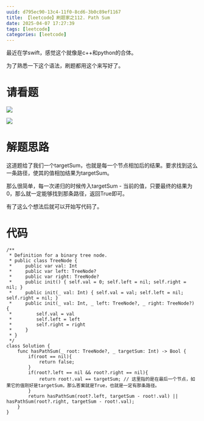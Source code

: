 ```yaml
---
uuid: d795ec90-13c4-11f0-8cd6-3b0c89ef1167
title: 【leetcode】刷题家之112. Path Sum
date: 2025-04-07 17:27:39
tags: [leetcode]
categories: [leetcode]
---
```


最近在学swift，感觉这个就像是c++和python的合体。

为了熟悉一下这个语法，刷题都用这个来写好了。

# 请看题

![](https://img.164314.xyz/2025/04/82b1ab4f5bb007f93423550626ce9e5b.png)

![](https://img.164314.xyz/2025/04/c0749cd32e0924f8ea5a1aa055554f90.png)

# 解题思路

这道题给了我们一个targetSum，也就是每一个节点相加后的结果。要求找到这么一条路径，使其的值相加结果为targetSum。

那么很简单，每一次递归的时候传入targetSum - 当前的值，只要最终的结果为0，那么就一定能够找到那条路径，返回True即可。

有了这么个想法后就可以开始写代码了。

# 代码

```
/**
 * Definition for a binary tree node.
 * public class TreeNode {
 *     public var val: Int
 *     public var left: TreeNode?
 *     public var right: TreeNode?
 *     public init() { self.val = 0; self.left = nil; self.right = nil; }
 *     public init(_ val: Int) { self.val = val; self.left = nil; self.right = nil; }
 *     public init(_ val: Int, _ left: TreeNode?, _ right: TreeNode?) {
 *         self.val = val
 *         self.left = left
 *         self.right = right
 *     }
 * }
 */
class Solution {
    func hasPathSum(_ root: TreeNode?, _ targetSum: Int) -> Bool {
        if(root == nil){
            return false;
        }
        if(root?.left == nil && root?.right == nil){
            return root!.val == targetSum; // 这里指的是在最后一个节点，如果它的值刚好是targetSum，那么答案就是True，也就是一定有那条路径。
        }
        return hasPathSum(root?.left, targetSum - root!.val) || hasPathSum(root?.right, targetSum - root!.val);
    }
}
```